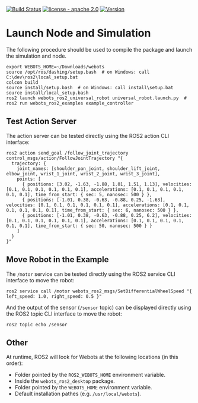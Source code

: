 [![Build Status](https://travis-ci.com/cyberbotics/webots_ros2.svg?branch=master)](https://travis-ci.com/cyberbotics/webots_ros2) [![license - apache 2.0](https://img.shields.io/:license-Apache%202.0-blue.svg)](https://opensource.org/licenses/Apache-2.0) [![Version](https://img.shields.io/github/v/tag/cyberbotics/webots_ros2?label=version)](http://wiki.ros.org/webots_ros2)
# Launch Node and Simulation

The following procedure should be used to compile the package and launch the simulation and node.

```
export WEBOTS_HOME=~/Downloads/webots
source /opt/ros/dashing/setup.bash  # on Windows: call C:\dev\ros2\local_setup.bat
colcon build
source install/setup.bash  # on Windows: call install\setup.bat
source install/local_setup.bash
ros2 launch webots_ros2_universal_robot universal_robot.launch.py  # ros2 run webots_ros2_examples example_controller
```

## Test Action Server

The action server can be tested directly using the ROS2 action CLI interface:

```
ros2 action send_goal /follow_joint_trajectory control_msgs/action/FollowJointTrajectory "{
  trajectory: {
    joint_names: [shoulder_pan_joint, shoulder_lift_joint, elbow_joint, wrist_1_joint, wrist_2_joint, wrist_3_joint],
    points: [
      { positions: [3.02, -1.63, -1.88, 1.01, 1.51, 1.13], velocities: [0.1, 0.1, 0.1, 0.1, 0.1, 0.1], accelerations: [0.1, 0.1, 0.1, 0.1, 0.1, 0.1], time_from_start: { sec: 5, nanosec: 500 } },
      { positions: [-1.01, 0.38, -0.63, -0.88, 0.25, -1.63], velocities: [0.1, 0.1, 0.1, 0.1, 0.1, 0.1], accelerations: [0.1, 0.1, 0.1, 0.1, 0.1, 0.1], time_from_start: { sec: 6, nanosec: 500 } },
      { positions: [-1.01, 0.38, -0.63, -0.88, 0.25, 6.2], velocities: [0.1, 0.1, 0.1, 0.1, 0.1, 0.1], accelerations: [0.1, 0.1, 0.1, 0.1, 0.1, 0.1], time_from_start: { sec: 50, nanosec: 500 } }
    ]
  }
}"
```

## Move Robot in the Example

The `/motor` service can be tested directly using the ROS2 service CLI interface to move the robot:

```
ros2 service call /motor webots_ros2_msgs/SetDifferentialWheelSpeed "{ left_speed: 1.0, right_speed: 0.5 }"
```

And the output of the sensor (`/sensor` topic) can be displayed directly using the ROS2 topic CLI interface to move the robot:
```
ros2 topic echo /sensor
```

## Other

At runtime, ROS2 will look for Webots at the following locations (in this order):
  - Folder pointed by the `ROS2_WEBOTS_HOME` environment variable.
  - Inside the `webots_ros2_desktop` package.
  - Folder pointed by the `WEBOTS_HOME` environment variable.
  - Default installation pathes (e.g. `/usr/local/webots`).

